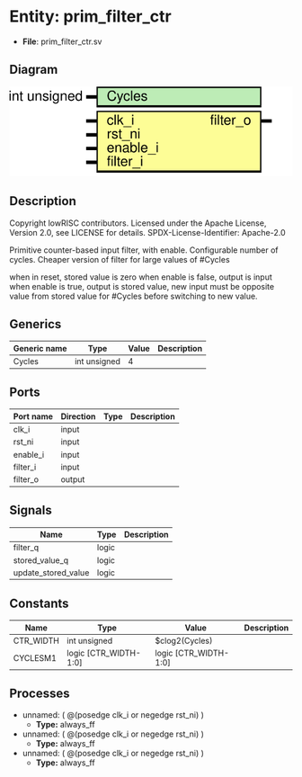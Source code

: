 # Entity: prim_filter_ctr

- **File**: prim_filter_ctr.sv
## Diagram

![Diagram](prim_filter_ctr.svg "Diagram")
## Description

 Copyright lowRISC contributors.
 Licensed under the Apache License, Version 2.0, see LICENSE for details.
 SPDX-License-Identifier: Apache-2.0

 Primitive counter-based input filter, with enable.
 Configurable number of cycles. Cheaper version of filter for
 large values of #Cycles

 when in reset, stored value is zero
 when enable is false, output is input
 when enable is true, output is stored value,
   new input must be opposite value from stored value for
   #Cycles before switching to new value.

## Generics

| Generic name | Type         | Value | Description |
| ------------ | ------------ | ----- | ----------- |
| Cycles       | int unsigned | 4     |             |
## Ports

| Port name | Direction | Type | Description |
| --------- | --------- | ---- | ----------- |
| clk_i     | input     |      |             |
| rst_ni    | input     |      |             |
| enable_i  | input     |      |             |
| filter_i  | input     |      |             |
| filter_o  | output    |      |             |
## Signals

| Name                | Type  | Description |
| ------------------- | ----- | ----------- |
| filter_q            | logic |             |
| stored_value_q      | logic |             |
| update_stored_value | logic |             |
## Constants

| Name      | Type                  | Value                 | Description |
| --------- | --------------------- | --------------------- | ----------- |
| CTR_WIDTH | int unsigned          | $clog2(Cycles)        |             |
| CYCLESM1  | logic [CTR_WIDTH-1:0] | logic [CTR_WIDTH-1:0] |             |
## Processes
- unnamed: ( @(posedge clk_i or negedge rst_ni) )
  - **Type:** always_ff
- unnamed: ( @(posedge clk_i or negedge rst_ni) )
  - **Type:** always_ff
- unnamed: ( @(posedge clk_i or negedge rst_ni) )
  - **Type:** always_ff
